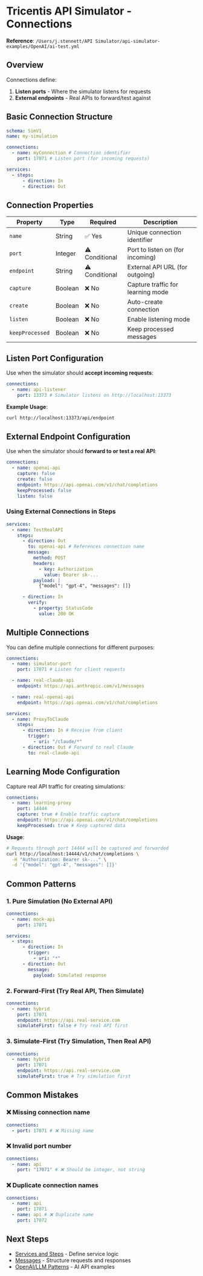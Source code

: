 # Tricentis API Simulator - Connections

**Reference**: `/Users/j.stennett/API Simulator/api-simulator-examples/OpenAI/ai-test.yml`

## Overview

Connections define:

1. **Listen ports** - Where the simulator listens for requests
2. **External endpoints** - Real APIs to forward/test against

## Basic Connection Structure

```yaml
schema: SimV1
name: my-simulation

connections:
  - name: myConnection # Connection identifier
    port: 17071 # Listen port (for incoming requests)

services:
  - steps:
      - direction: In
      - direction: Out
```

## Connection Properties

| Property        | Type    | Required       | Description                       |
| --------------- | ------- | -------------- | --------------------------------- |
| `name`          | String  | ✅ Yes         | Unique connection identifier      |
| `port`          | Integer | ⚠️ Conditional | Port to listen on (for incoming)  |
| `endpoint`      | String  | ⚠️ Conditional | External API URL (for outgoing)   |
| `capture`       | Boolean | ❌ No          | Capture traffic for learning mode |
| `create`        | Boolean | ❌ No          | Auto-create connection            |
| `listen`        | Boolean | ❌ No          | Enable listening mode             |
| `keepProcessed` | Boolean | ❌ No          | Keep processed messages           |

## Listen Port Configuration

Use when the simulator should **accept incoming requests**:

```yaml
connections:
  - name: api-listener
    port: 13373 # Simulator listens on http://localhost:13373
```

**Example Usage**:

```bash
curl http://localhost:13373/api/endpoint
```

## External Endpoint Configuration

Use when the simulator should **forward to or test a real API**:

```yaml
connections:
  - name: openai-api
    capture: false
    create: false
    endpoint: https://api.openai.com/v1/chat/completions
    keepProcessed: false
    listen: false
```

### Using External Connections in Steps

```yaml
services:
  - name: TestRealAPI
    steps:
      - direction: Out
        to: openai-api # References connection name
        message:
          method: POST
          headers:
            - key: Authorization
              value: Bearer sk-...
          payload: |
            {"model": "gpt-4", "messages": []}

      - direction: In
        verify:
          - property: StatusCode
            value: 200 OK
```

## Multiple Connections

You can define multiple connections for different purposes:

```yaml
connections:
  - name: simulator-port
    port: 17071 # Listen for client requests

  - name: real-claude-api
    endpoint: https://api.anthropic.com/v1/messages

  - name: real-openai-api
    endpoint: https://api.openai.com/v1/chat/completions

services:
  - name: ProxyToClaude
    steps:
      - direction: In # Receive from client
        trigger:
          - uri: "/claude/*"
      - direction: Out # Forward to real Claude
        to: real-claude-api
```

## Learning Mode Configuration

Capture real API traffic for creating simulations:

```yaml
connections:
  - name: learning-proxy
    port: 14444
    capture: true # Enable traffic capture
    endpoint: https://api.openai.com/v1/chat/completions
    keepProcessed: true # Keep captured data
```

**Usage**:

```bash
# Requests through port 14444 will be captured and forwarded
curl http://localhost:14444/v1/chat/completions \
  -H "Authorization: Bearer sk-..." \
  -d '{"model": "gpt-4", "messages": []}'
```

## Common Patterns

### 1. Pure Simulation (No External API)

```yaml
connections:
  - name: mock-api
    port: 17071

services:
  - steps:
      - direction: In
        trigger:
          - uri: "*"
      - direction: Out
        message:
          payload: Simulated response
```

### 2. Forward-First (Try Real API, Then Simulate)

```yaml
connections:
  - name: hybrid
    port: 17071
    endpoint: https://api.real-service.com
    simulateFirst: false # Try real API first
```

### 3. Simulate-First (Try Simulation, Then Real API)

```yaml
connections:
  - name: hybrid
    port: 17071
    endpoint: https://api.real-service.com
    simulateFirst: true # Try simulation first
```

## Common Mistakes

### ❌ Missing connection name

```yaml
connections:
  - port: 17071 # ❌ Missing name
```

### ❌ Invalid port number

```yaml
connections:
  - name: api
    port: "17071" # ❌ Should be integer, not string
```

### ❌ Duplicate connection names

```yaml
connections:
  - name: api
    port: 17071
  - name: api # ❌ Duplicate name
    port: 17072
```

## Next Steps

- [Services and Steps](./03-SERVICES-STEPS.md) - Define service logic
- [Messages](./04-MESSAGES.md) - Structure requests and responses
- [OpenAI/LLM Patterns](./06-OPENAI-LLM.md) - AI API examples
